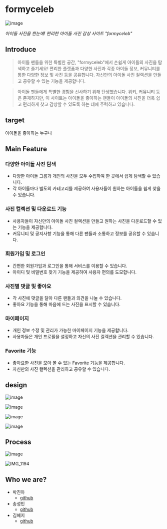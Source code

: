 # formyceleb

![image](https://github.com/gnlgk/formyceleb/assets/161431748/fa5fafaa-f364-42ae-a74f-b89c9b9d0dcc)

_아이돌 사진을 한눈에! 편리한 아이돌 사진 감상 사이트 "formyceleb"_

## Introduce

> 아이돌 팬들을 위한 특별한 공간, "formyceleb"에서 손쉽게 아이돌의 사진을 탐색하고 즐기세요! 편리한 플랫폼과 다양한 사진과 각종 아이돌 정보, 커뮤니티를 통한 다양한 정보 및 사진 등을 공유합니다. 자신만의 아이돌 사진 컬렉션을 만들고 공유할 수 있는 기능을 제공합니다.

> 아이돌 팬들에게 특별한 경험을 선사하기 위해 탄생했습니다. 위키, 커뮤니티 등은 존재하지만, 이 사이트는 아이돌을 좋아하는 팬들이 아이돌의 사진을 더욱 쉽고 편리하게 찾고 감상할 수 있도록 하는 데에 주력하고 있습니다.

## target

아이돌을 좋아하는 누구나

## Main Feature

### 다양한 아이돌 사진 탐색

- 다양한 아이돌 그룹과 개인의 사진을 모두 수집하여 한 곳에서 쉽게 탐색할 수 있습니다.
- 각 아이돌마다 별도의 카테고리를 제공하여 사용자들이 원하는 아이돌을 쉽게 찾을 수 있습니다.

### 사진 컬렉션 및 다운로드 기능

- 사용자들이 자신만의 아이돌 사진 컬렉션을 만들고 원하는 사진을 다운로드할 수 있는 기능을 제공합니다.
- 커뮤니티 및 공지사항 기능을 통해 다른 팬들과 소통하고 정보를 공유할 수 있습니다.

### 회원가입 및 로그인

- 간편한 회원가입과 로그인을 통해 서비스를 이용할 수 있습니다.
- 아이디 및 비밀번호 찾기 기능을 제공하여 사용자 편의를 도모합니다.

### 사진별 댓글 및 좋아요

- 각 사진에 댓글을 달아 다른 팬들과 의견을 나눌 수 있습니다.
- 좋아요 기능을 통해 마음에 드는 사진을 표시할 수 있습니다.

### 마이페이지

- 개인 정보 수정 및 관리가 가능한 마이페이지 기능을 제공합니다.
- 사용자들은 개인 프로필을 설정하고 자신의 사진 컬렉션을 관리할 수 있습니다.

### Favorite 기능

- 좋아요한 사진을 모아 볼 수 있는 Favorite 기능을 제공합니다.
- 자신만의 사진 컬렉션을 관리하고 공유할 수 있습니다.

## design

![image](https://github.com/gnlgk/formyceleb/assets/161431748/f9329b0d-09e2-45d2-89d9-2e9796975156)

![image](https://github.com/gnlgk/formyceleb/assets/161431748/a5f36079-d370-4e2b-a753-ccc2a7d3113d)

![image](https://github.com/gnlgk/formyceleb/assets/161431748/190ade7e-e8b6-49fd-b4f3-7896cd664c02)

![image](https://github.com/gnlgk/formyceleb/assets/161431748/a6a96a02-ae9f-4ede-b3c1-64ddcac91ad1)

## Process

![image](https://github.com/gnlgk/formyceleb/assets/161431748/1b43522f-2415-4c5f-b6a4-cc1cb46be14e)

![IMG_1194](https://github.com/gnlgk/formyceleb/assets/161431748/1e5d4283-b8a6-4627-96f0-91f6c3866e83)

## Who we are?

- 박진아
  - [github](https://github.com/gnlgk)
- 송성민
  - [github](https://github.com/Kingsong97)
- 김혜지
  - [github](https://github.com/Hyeji1364)
